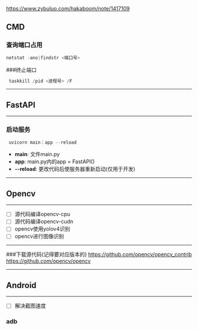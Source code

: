 https://www.zybuluo.com/hakaboom/note/1417109

## **CMD**

### 查询端口占用
```PowerShell
netstat -ano|findstr <端口号>
```
###终止端口
```PowerShell
 taskkill /pid <进程号> /F
```

---------------------------------------------------------
## **FastAPI**
---------------------------------------------------------
### 启动服务
```PowerShell
 uvicorn main：app --reload
```

 - **main**: 文件main.py
 - **app**: main.py内的app = FastAPI()
 - **--reload**: 更改代码后使服务器重新启动(仅用于开发)
 

---------------------------------------------------------
## **Opencv**
---------------------------------------------------------
 - [ ]  源代码编译opencv-cpu
 - [ ]  源代码编译opencv-cudn
 - [ ]  opencv使用yolov4识别
 - [ ]  opencv进行图像识别

---------------------------------------------------------
###下载源代码(记得要对应版本的)
https://github.com/opencv/opencv_contrib
https://github.com/opencv/opencv


 
---------------------------------------------------------
## **Android**
---------------------------------------------------------
 - [ ]  解决截图速度

### adb
